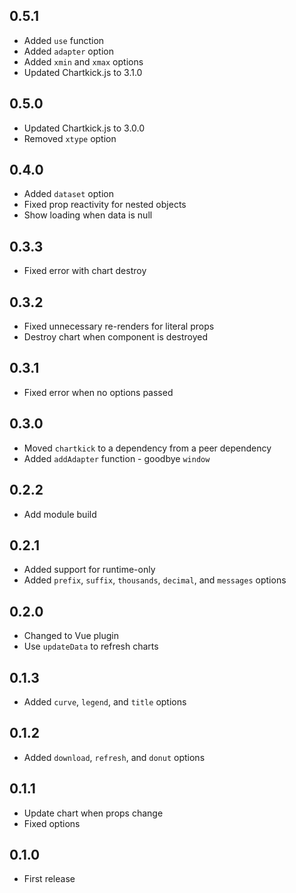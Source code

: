 ## 0.5.1

- Added `use` function
- Added `adapter` option
- Added `xmin` and `xmax` options
- Updated Chartkick.js to 3.1.0

## 0.5.0

- Updated Chartkick.js to 3.0.0
- Removed `xtype` option

## 0.4.0

- Added `dataset` option
- Fixed prop reactivity for nested objects
- Show loading when data is null

## 0.3.3

- Fixed error with chart destroy

## 0.3.2

- Fixed unnecessary re-renders for literal props
- Destroy chart when component is destroyed

## 0.3.1

- Fixed error when no options passed

## 0.3.0

- Moved `chartkick` to a dependency from a peer dependency
- Added `addAdapter` function - goodbye `window`

## 0.2.2

- Add module build

## 0.2.1

- Added support for runtime-only
- Added `prefix`, `suffix`, `thousands`, `decimal`, and `messages` options

## 0.2.0

- Changed to Vue plugin
- Use `updateData` to refresh charts

## 0.1.3

- Added `curve`, `legend`, and `title` options

## 0.1.2

- Added `download`, `refresh`, and `donut` options

## 0.1.1

- Update chart when props change
- Fixed options

## 0.1.0

- First release
